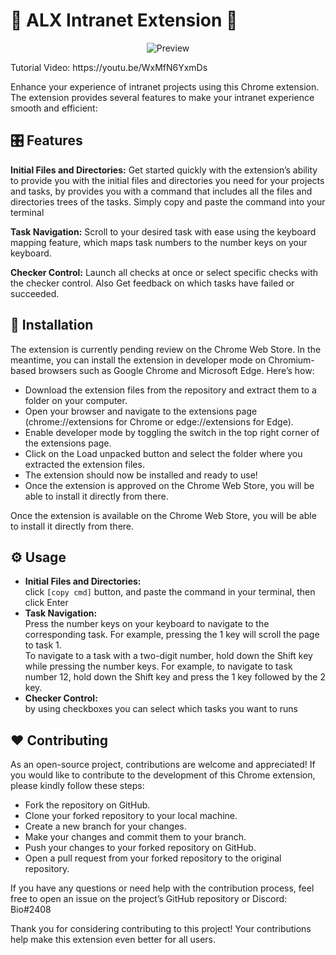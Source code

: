#  💫 ALX Intranet Extension 💫 
<div align="center"> <img src="https://github.com/nuuxcode/intranet-chrome-extension/assets/24565896/b2577ca8-9868-473e-ba44-96f8334ca45e" alt="Preview"> </div>
<p>
Tutorial Video: https://youtu.be/WxMfN6YxmDs 
</p>
Enhance your experience of intranet projects using this Chrome extension. The extension provides
several features to make your intranet experience smooth and efficient:

## 🎛️ Features
**Initial Files and Directories:** Get started quickly with the extension’s ability to provide
you with the initial files and directories you need for your projects and tasks, by provides you 
with a command that includes all the files and directories trees of the tasks. Simply copy and 
paste the command into your terminal

**Task Navigation:** Scroll to your desired task with ease using the keyboard mapping 
feature, which maps task numbers to the number keys on your keyboard.

**Checker Control:** Launch all checks at once or select specific checks with the checker 
control. Also Get feedback on which tasks have failed or succeeded.

## 🧩 Installation
The extension is currently pending review on the Chrome Web Store. In the meantime, you can install the extension in developer mode on Chromium-based browsers such as Google Chrome and Microsoft Edge. Here’s how:

- Download the extension files from the repository and extract them to a folder on your computer.
- Open your browser and navigate to the extensions page (chrome://extensions for Chrome or edge://extensions for Edge).
- Enable developer mode by toggling the switch in the top right corner of the extensions page.
- Click on the Load unpacked button and select the folder where you extracted the extension files.
- The extension should now be installed and ready to use!
- Once the extension is approved on the Chrome Web Store, you will be able to install it directly from there.

Once the extension is available on the Chrome Web Store, you will be able to install it directly from there.

## ⚙️ Usage

- **Initial Files and Directories:** <br />
click `[copy cmd]` button, and paste the command in your terminal, then click Enter
- **Task Navigation:** <br />
Press the number keys on your keyboard to navigate to the corresponding task.
For example, pressing the 1 key will scroll the page to task 1.<br />
To navigate to a task with a two-digit number, hold down the Shift key while pressing the number keys. 
For example, to navigate to task number 12, hold down the Shift key and press the 1 key followed by the 2 key.
- **Checker Control:** <br />
by using checkboxes you can select which tasks you want to runs

## ❤️ Contributing
As an open-source project, contributions are welcome and appreciated! If you would like to contribute to the development of this Chrome extension, please kindly follow these steps:

- Fork the repository on GitHub.
- Clone your forked repository to your local machine.
- Create a new branch for your changes.
- Make your changes and commit them to your branch.
- Push your changes to your forked repository on GitHub.
- Open a pull request from your forked repository to the original repository.

If you have any questions or need help with the contribution process, feel free to open an issue on the project’s GitHub repository or Discord: Bio#2408

Thank you for considering contributing to this project! Your contributions help make this extension even better for all users.
